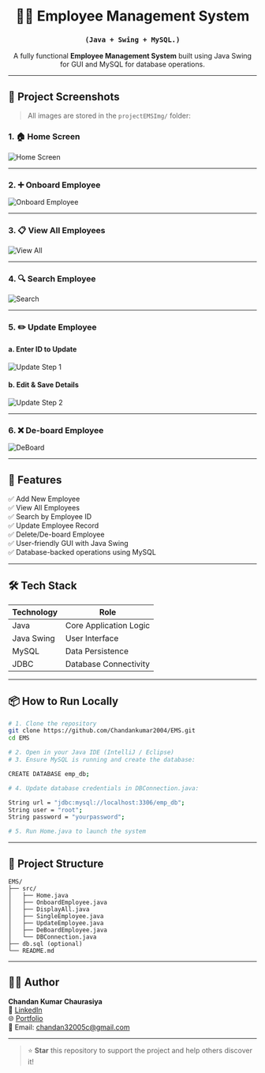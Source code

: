 
<h1 align="center">🧑‍💼 Employee Management System</h1>
<h3 align="center"><code>(Java + Swing + MySQL.)</code></h3>

<p align="center">
  A fully functional <strong>Employee Management System</strong> built using Java Swing for GUI and MySQL for database operations.  
</p>

---

## 📸 Project Screenshots

> All images are stored in the `projectEMSImg/` folder:

### 1. 🏠 Home Screen  
![Home Screen](https://github.com/Chandankumar2004/EMS/blob/b583813093e156f52889124f6021a5d0d49458d5/home.png)

---

### 2. ➕ Onboard Employee  
![Onboard Employee](https://github.com/Chandankumar2004/EMS/blob/b583813093e156f52889124f6021a5d0d49458d5/onboard%20new.png)

---

### 3. 📋 View All Employees  
![View All](https://github.com/Chandankumar2004/EMS/blob/b583813093e156f52889124f6021a5d0d49458d5/view%20All.png)

---

### 4. 🔍 Search Employee  
![Search](https://github.com/Chandankumar2004/EMS/blob/b583813093e156f52889124f6021a5d0d49458d5/search.png)

---

### 5. ✏️ Update Employee  
#### a. Enter ID to Update  
![Update Step 1](https://github.com/Chandankumar2004/EMS/blob/b583813093e156f52889124f6021a5d0d49458d5/enterIdToUpdate.png)

#### b. Edit & Save Details  
![Update Step 2](https://github.com/Chandankumar2004/EMS/blob/b583813093e156f52889124f6021a5d0d49458d5/editAndSaveDetails.png)

---

### 6. ❌ De-board Employee  
![DeBoard](https://github.com/Chandankumar2004/EMS/blob/b583813093e156f52889124f6021a5d0d49458d5/delete.png)

---

## 🚀 Features

✅ Add New Employee  
✅ View All Employees  
✅ Search by Employee ID  
✅ Update Employee Record  
✅ Delete/De-board Employee  
✅ User-friendly GUI with Java Swing  
✅ Database-backed operations using MySQL  

---

## 🛠 Tech Stack

| Technology | Role |
|------------|------|
| Java | Core Application Logic |
| Java Swing | User Interface |
| MySQL | Data Persistence |
| JDBC | Database Connectivity |

---

## 📦 How to Run Locally

```bash
# 1. Clone the repository
git clone https://github.com/Chandankumar2004/EMS.git
cd EMS

# 2. Open in your Java IDE (IntelliJ / Eclipse)
# 3. Ensure MySQL is running and create the database:

CREATE DATABASE emp_db;

# 4. Update database credentials in DBConnection.java:

String url = "jdbc:mysql://localhost:3306/emp_db";
String user = "root";
String password = "yourpassword";

# 5. Run Home.java to launch the system
```

---

## 📁 Project Structure

```
EMS/
├── src/
│   ├── Home.java
│   ├── OnboardEmployee.java
│   ├── DisplayAll.java
│   ├── SingleEmployee.java
│   ├── UpdateEmployee.java
│   ├── DeBoardEmployee.java
│   └── DBConnection.java
├── db.sql (optional)
└── README.md
```

---

## 🙋‍♂️ Author

**Chandan Kumar Chaurasiya**  
🔗 [LinkedIn](https://www.linkedin.com/in/chandan2004)  
🌐 [Portfolio](https://chandan-portfolio-tau.vercel.app/)  
📧 Email: chandan32005c@gmail.com

---

> ⭐ **Star** this repository to support the project and help others discover it!
